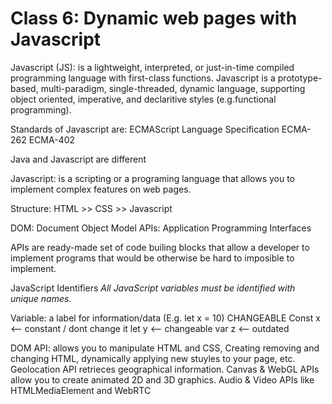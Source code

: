 # Class 6: Dynamic web pages with Javascript

Javascript (JS): is a lightweight, interpreted, or just-in-time compiled programming language with first-class functions.
Javascript is a prototype-based, multi-paradigm, single-threaded, dynamic language, supporting object oriented, imperative, and declaritive styles (e.g.functional programming).

Standards of Javascript are: ECMAScript Language Specification
ECMA-262
ECMA-402

Java and Javascript are different

Javascript: is a scripting or a programing language that allows you to implement complex features on web pages.

Structure:
HTML >> CSS >> Javascript

DOM: Document Object Model
APIs: Application Programming Interfaces

APIs are ready-made set of code builing blocks that allow a developer to implement programs that would be otherwise be hard to imposible to implement.

JavaScript Identifiers
*All JavaScript variables must be identified with unique names.*

Variable: a label for information/data (E.g. let x = 10) CHANGEABLE
Const x   <-- constant / dont change it
let y     <-- changeable
var z     <-- outdated

DOM API: allows you to manipulate HTML and CSS, Creating removing and changing HTML, dynamically applying new stuyles to your page, etc.
Geolocation API retrieces geographical information.
Canvas & WebGL APIs allow you to create animated 2D and 3D graphics.
Audio & Video APIs like HTMLMediaElement and WebRTC

